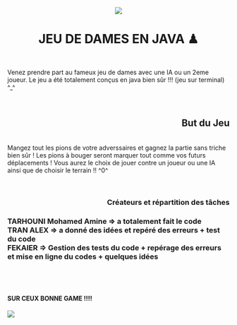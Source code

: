 <p align="center">
    <img src="https://www.logicieleducatif.fr/images/plus/jeu-dames-fb.jpg">
</p>
<p>
    <h1 align="center">JEU DE DAMES EN JAVA ♟</h1><br>
</p>
<p>
    Venez prendre part au fameux jeu de dames avec une IA ou un 2eme joueur. Le jeu a été totalement conçus en java bien sûr !!! (jeu sur terminal) ^_^
</p><br>

<p>
    <h2 align="right">But du Jeu</h2><br>
    Mangez tout les pions de votre adverssaires et gagnez la partie sans triche bien sûr ! Les pions à bouger seront marquer tout comme vos futurs déplacements ! Vous aurez le choix de jouer contre un joueur ou une IA ainsi que de choisir le terrain !! ^0^
</p><br>
<p>
    <h3 align="right">Créateurs et répartition des tâches<h3>
    TARHOUNI Mohamed Amine => a totalement fait le code<br>
    TRAN ALEX => a donné des idées et repéré des erreurs + test du code<br>
    FEKAIER => Gestion des tests du code + repérage des erreurs et mise en ligne du codes + quelques idées
</p><br><br>

<h4 align="left">SUR CEUX BONNE GAME !!!!<h4>

<img align="center" src="https://media.giphy.com/media/UWKQyy8SFjx3IdPdIg/giphy.gif">